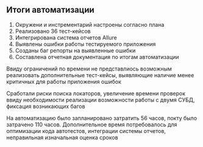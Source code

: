 ## Итоги автоматизации

1. Окружени и инстрементарий настроены согласно плана
2. Реализовано 36 тест-кейсов
3. Интегрирована система отчетов Allure
4. Выявлены ошибки работы тестируемого приложения
5. Созданы баг репорты на выявленные ошибки
6. Составлена отчетная документация по итогам автоматизации

 Ввиду ограничений по времени не представлиось возможным реализовать дополнительные тест-кейсы, 
 выявляющие наличие менее критичных для работы приложения ошибок

Сработали риски поиска локаторов, увеличение времени проверок ввиду необходимости реализации возможности работы с двумя СУБД, фиксация возникающих багов

На автоматизацию было запланировано затратить 56 часов, покту было затрачено 110 часов.
Дополнительное время потребовалось для оптимизации кода автотестов, интеграции системы отчетов, неправильная изначальная оценка сроков